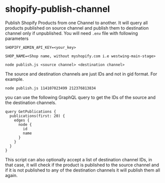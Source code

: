 # shopify-publish-channel

Publish Shopify Products from one Channel to another. It will query all products published on source channel and publish them to destination channel only if unpublished. You will need ```.env``` file with following parameters

```
SHOPIFY_ADMIN_API_KEY=<your_key>

SHOP_NAME=<Shop name, without myshopify.com i.e westwing-main-stage>
```

```
node publish.js <source channel> <destination channel>
```

The source and destination channels are just IDs and not in gid format. For example. 

```
node publish.js 114107023499 212376813834
```

you can use the following GraphQL query to get the IDs of the source and the destination  channels. 

```
query GetPublications {
  publications(first: 20) {
    edges {
      node {
        id
        name
      }
    }
  }
}
```
This script can also optionally accept a list of destination channel IDs, in that case, it will check if the product is published to the source channel and if it is not published to any of the destination channels it will publish them all again. 
